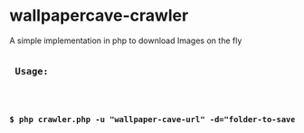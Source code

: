 # wallpapercave-crawler
A simple implementation in php to download Images on the fly
<pre>
<h3> Usage: </h3>
  <h4>$ php crawler.php -u "wallpaper-cave-url" -d="folder-to-save"</h4>
</pre>
